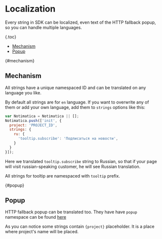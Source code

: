 # Localization

Every string in SDK can be localized, even text of the HTTP fallback popup, so you can handle multiple languages.

{.toc}
* [Mechanism](#mechanism)
* [Popup](#popup)

{#mechanism}
## Mechanism

All strings have a unique namespaced ID and can be translated on any language you like.

By default all strings are for `en` language. If you want to overwrite any of them or add your own language, add them to `strings` options like this:

```javascript
var Notimatica = Notimatica || [];
Notimatica.push(['init', {
  project: 'PROJECT_ID',
  strings: {
    ru: {
      'tooltip.subscribe': 'Подписаться на новости',
    }
  }
}]);
```

Here we translated `tooltip.subscribe` string to Russian, so that if your page will visit russian-speaking customer, he will see Russian translation.

All strings for tooltip are namespaced with `tooltip` prefix.

{#popup}
## Popup

HTTP fallback popup can be translated too. They have have `popup` namespace can be found [here](https://github.com/Notimatica/sdk/blob/master/src/sdk/sdk.js#L33)

As you can notice some strings contain `{project}` placeholder. It is a place where project's name will be placed.
